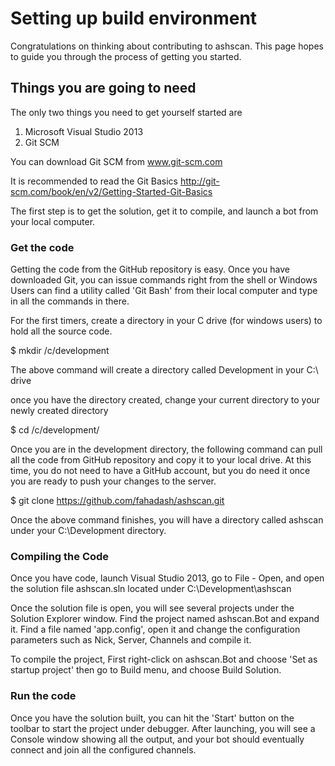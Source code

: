 # Setting up build environment
Congratulations on thinking about contributing to ashscan. This page hopes to guide you through the process of getting you started.


## Things you are going to need
The only two things you need to get yourself started are

1. Microsoft Visual Studio 2013
2. Git SCM

You can download Git SCM from www.git-scm.com

It is recommended to read the Git Basics http://git-scm.com/book/en/v2/Getting-Started-Git-Basics

The first step is to get the solution, get it to compile, and launch a bot from your local computer.

### Get the code
Getting the code from the GitHub repository is easy. Once you have downloaded Git, you can issue commands right from the shell or Windows Users can find a utility called 'Git Bash' from their local computer and type in all the commands in there.

For the first timers, create a directory in your C drive (for windows users) to hold all the source code.

$ mkdir /c/development

The above command will create a directory called Development in your C:\ drive

once you have the directory created, change your current directory to your newly created directory

$ cd /c/development/

Once you are in the development directory, the following command can pull all the code from GitHub repository and copy it to your local drive. At this time, you do not need to have a GitHub account, but you do need it once you are ready to push your changes to the server.

$ git clone https://github.com/fahadash/ashscan.git

Once the above command finishes, you will have a directory called ashscan under your C:\Development directory. 

### Compiling the Code
Once you have code, launch Visual Studio 2013, go to File - Open, and open the solution file ashscan.sln located under C:\Development\ashscan

Once the solution file is open, you will see several projects under the Solution Explorer window. Find the project named ashscan.Bot and expand it. Find a file named 'app.config', open it and change the configuration parameters such as Nick, Server, Channels and compile it.

To compile the project, First right-click on ashscan.Bot and choose 'Set as startup project' then go to Build menu, and choose Build Solution.

### Run the code
Once you have the solution built, you can hit the 'Start' button on the toolbar to start the project under debugger. After launching, you will see a Console window showing all the output, and your bot should eventually connect and join all the configured channels.
